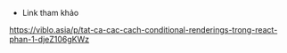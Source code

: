 - Link tham khảo

https://viblo.asia/p/tat-ca-cac-cach-conditional-renderings-trong-react-phan-1-djeZ106gKWz